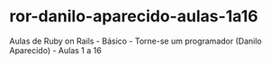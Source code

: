 # ror-danilo-aparecido-aulas-1a16
Aulas de Ruby on Rails - Básico - Torne-se um programador (Danilo Aparecido) - Aulas 1 a 16
